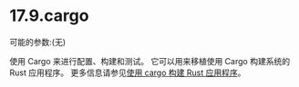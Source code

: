 # 17.9.cargo

可能的参数:(无)

使用 Cargo 来进行配置、构建和测试。
它可以用来移植使用 Cargo 构建系统的 Rust 应用程序。
更多信息请参见[使用 cargo 构建 Rust 应用程序](https://docs.freebsd.org/en/books/porters-handbook/special/index.html#using-cargo)。

